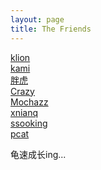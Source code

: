```yaml
---
layout: page
title: The Friends
---
```


<a href="https://klionsec.github.io/" target="_blank">klion</a><br>
<a href="https://kamisec.github.io/" target="_blank">kami</a><br>
<a href="http://www.cnblogs.com/test404/" target="_blank">胖虎</a><br>
<a href="https://www.cra2y.cn/" target="_blank">Crazy</a><br>
<a href="https://mochazz.oschina.io/" target="_blank">Mochazz</a><br>
<a href="https://xnianq.cn/" target="_blank">xnianq</a><br>
<a href="http://www.cnblogs.com/ssooking/" target="_blank">ssooking</a><br>
<a href="http://www.cnblogs.com/pcat/" target="_blank">pcat</a><br>

龟速成长ing...

